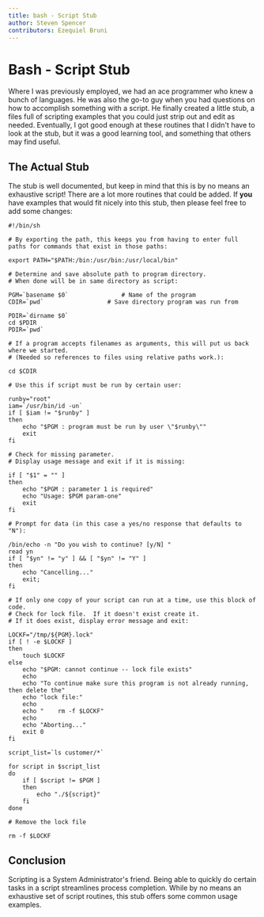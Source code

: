 ```yaml
---
title: bash - Script Stub
author: Steven Spencer
contributors: Ezequiel Bruni
---
```


# Bash - Script Stub

Where I was previously employed, we had an ace programmer who knew a bunch of languages. He was also the go-to guy when you had questions on how to accomplish something with a script. He finally created a little stub, a files full of scripting examples that you could just strip out and edit as needed. Eventually, I got good enough at these routines that I didn't have to look at the stub, but it was a good learning tool, and something that others may find useful.

## The Actual Stub

The stub is well documented, but keep in mind that this is by no means an exhaustive script! There are a lot more routines that could be added. If **you** have examples that would fit nicely into this stub, then please feel free to add some changes:

```
#!/bin/sh

# By exporting the path, this keeps you from having to enter full paths for commands that exist in those paths:

export PATH="$PATH:/bin:/usr/bin:/usr/local/bin"

# Determine and save absolute path to program directory.
# When done will be in same directory as script:

PGM=`basename $0`				# Name of the program
CDIR=`pwd`					# Save directory program was run from

PDIR=`dirname $0`
cd $PDIR
PDIR=`pwd`

# If a program accepts filenames as arguments, this will put us back where we started.
# (Needed so references to files using relative paths work.):

cd $CDIR

# Use this if script must be run by certain user:

runby="root"
iam=`/usr/bin/id -un`
if [ $iam != "$runby" ]
then
	echo "$PGM : program must be run by user \"$runby\""
	exit
fi

# Check for missing parameter.
# Display usage message and exit if it is missing:

if [ "$1" = "" ]
then
	echo "$PGM : parameter 1 is required"
	echo "Usage: $PGM param-one"
	exit
fi

# Prompt for data (in this case a yes/no response that defaults to "N"):

/bin/echo -n "Do you wish to continue? [y/N] "
read yn
if [ "$yn" != "y" ] && [ "$yn" != "Y" ]
then
	echo "Cancelling..."
	exit;
fi

# If only one copy of your script can run at a time, use this block of code.
# Check for lock file.  If it doesn't exist create it.
# If it does exist, display error message and exit:

LOCKF="/tmp/${PGM}.lock"
if [ ! -e $LOCKF ]
then
	touch $LOCKF
else
	echo "$PGM: cannot continue -- lock file exists"
	echo
	echo "To continue make sure this program is not already running, then delete the"
	echo "lock file:"
	echo
	echo "    rm -f $LOCKF"
	echo
	echo "Aborting..."
	exit 0
fi

script_list=`ls customer/*`

for script in $script_list
do
	if [ $script != $PGM ]
	then
		echo "./${script}"
	fi
done

# Remove the lock file

rm -f $LOCKF
```

## Conclusion

Scripting is a System Administrator's friend. Being able to quickly do certain tasks in a script streamlines process completion. While by no means an exhaustive set of script routines, this stub offers some common usage examples.

